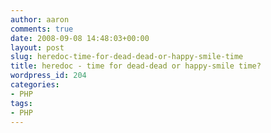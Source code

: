 ```yaml
---
author: aaron
comments: true
date: 2008-09-08 14:48:03+00:00
layout: post
slug: heredoc-time-for-dead-dead-or-happy-smile-time
title: heredoc - time for dead-dead or happy-smile time?
wordpress_id: 204
categories:
- PHP
tags:
- PHP
---
```


